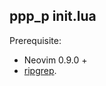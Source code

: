 ## ppp_p init.lua
Prerequisite:
 - Neovim 0.9.0 +
 - [ripgrep](https://github.com/BurntSushi/ripgrep).

